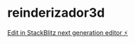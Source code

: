 # reinderizador3d

[Edit in StackBlitz next generation editor ⚡️](https://stackblitz.com/~/github.com/andre7mag/reinderizador3d)